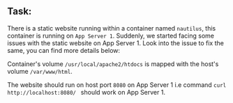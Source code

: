 ## Task:

There is a static website running within a container named `nautilus`, this container is running on `App Server 1`. Suddenly, we started facing some issues with the static website on App Server 1. Look into the issue to fix the same, you can find more details below:

Container's volume `/usr/local/apache2/htdocs` is mapped with the host's volume `/var/www/html`.

The website should run on host port `8080` on App Server 1 i.e command `curl http://localhost:8080/ ` should work on App Server 1.